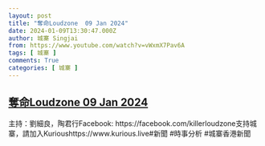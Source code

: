```yaml
---
layout: post
title: "奪命Loudzone  09 Jan 2024"
date: 2024-01-09T13:30:47.000Z
author: 城寨 Singjai
from: https://www.youtube.com/watch?v=vWxmX7Pav6A
tags: [ 城寨 ]
comments: True
categories: [ 城寨 ]
---
```

<!--1704807047000-->
[奪命Loudzone  09 Jan 2024](https://www.youtube.com/watch?v=vWxmX7Pav6A)
------

<div>
主持：劉細良，陶君行Facebook: https://facebook.com/killerloudzone支持城寨，請加入Kurioushttps://www.kurious.live#新聞 #時事分析 #城寨香港新聞
</div>
